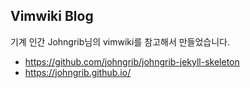 ## Vimwiki Blog

기계 인간 Johngrib님의 vimwiki를 참고해서 만들었습니다.

- https://github.com/johngrib/johngrib-jekyll-skeleton
- https://johngrib.github.io/


